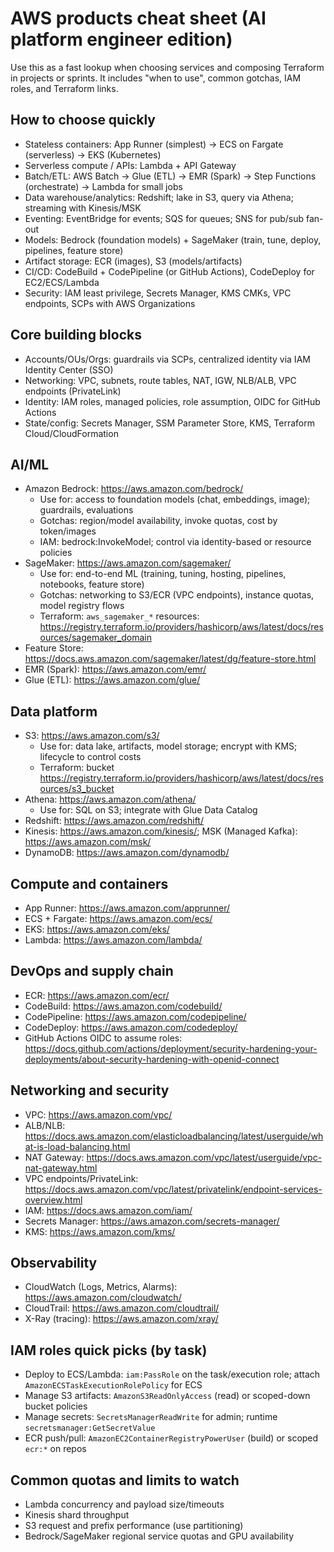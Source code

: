 # AWS products cheat sheet (AI platform engineer edition)

Use this as a fast lookup when choosing services and composing Terraform in projects or sprints. It includes "when to use", common gotchas, IAM roles, and Terraform links.

## How to choose quickly

-  Stateless containers: App Runner (simplest) → ECS on Fargate (serverless) → EKS (Kubernetes)
-  Serverless compute / APIs: Lambda + API Gateway
-  Batch/ETL: AWS Batch → Glue (ETL) → EMR (Spark) → Step Functions (orchestrate) → Lambda for small jobs
-  Data warehouse/analytics: Redshift; lake in S3, query via Athena; streaming with Kinesis/MSK
-  Eventing: EventBridge for events; SQS for queues; SNS for pub/sub fan-out
-  Models: Bedrock (foundation models) + SageMaker (train, tune, deploy, pipelines, feature store)
-  Artifact storage: ECR (images), S3 (models/artifacts)
-  CI/CD: CodeBuild + CodePipeline (or GitHub Actions), CodeDeploy for EC2/ECS/Lambda
-  Security: IAM least privilege, Secrets Manager, KMS CMKs, VPC endpoints, SCPs with AWS Organizations

## Core building blocks

-  Accounts/OUs/Orgs: guardrails via SCPs, centralized identity via IAM Identity Center (SSO)
-  Networking: VPC, subnets, route tables, NAT, IGW, NLB/ALB, VPC endpoints (PrivateLink)
-  Identity: IAM roles, managed policies, role assumption, OIDC for GitHub Actions
-  State/config: Secrets Manager, SSM Parameter Store, KMS, Terraform Cloud/CloudFormation

## AI/ML

-  Amazon Bedrock: https://aws.amazon.com/bedrock/
   -  Use for: access to foundation models (chat, embeddings, image); guardrails, evaluations
   -  Gotchas: region/model availability, invoke quotas, cost by token/images
   -  IAM: bedrock:InvokeModel; control via identity-based or resource policies
-  SageMaker: https://aws.amazon.com/sagemaker/
   -  Use for: end-to-end ML (training, tuning, hosting, pipelines, notebooks, feature store)
   -  Gotchas: networking to S3/ECR (VPC endpoints), instance quotas, model registry flows
   -  Terraform: `aws_sagemaker_*` resources: https://registry.terraform.io/providers/hashicorp/aws/latest/docs/resources/sagemaker_domain
-  Feature Store: https://docs.aws.amazon.com/sagemaker/latest/dg/feature-store.html
-  EMR (Spark): https://aws.amazon.com/emr/
-  Glue (ETL): https://aws.amazon.com/glue/

## Data platform

-  S3: https://aws.amazon.com/s3/
   -  Use for: data lake, artifacts, model storage; encrypt with KMS; lifecycle to control costs
   -  Terraform: bucket https://registry.terraform.io/providers/hashicorp/aws/latest/docs/resources/s3_bucket
-  Athena: https://aws.amazon.com/athena/
   -  Use for: SQL on S3; integrate with Glue Data Catalog
-  Redshift: https://aws.amazon.com/redshift/
-  Kinesis: https://aws.amazon.com/kinesis/; MSK (Managed Kafka): https://aws.amazon.com/msk/
-  DynamoDB: https://aws.amazon.com/dynamodb/

## Compute and containers

-  App Runner: https://aws.amazon.com/apprunner/
-  ECS + Fargate: https://aws.amazon.com/ecs/
-  EKS: https://aws.amazon.com/eks/
-  Lambda: https://aws.amazon.com/lambda/

## DevOps and supply chain

-  ECR: https://aws.amazon.com/ecr/
-  CodeBuild: https://aws.amazon.com/codebuild/
-  CodePipeline: https://aws.amazon.com/codepipeline/
-  CodeDeploy: https://aws.amazon.com/codedeploy/
-  GitHub Actions OIDC to assume roles: https://docs.github.com/actions/deployment/security-hardening-your-deployments/about-security-hardening-with-openid-connect

## Networking and security

-  VPC: https://aws.amazon.com/vpc/
-  ALB/NLB: https://docs.aws.amazon.com/elasticloadbalancing/latest/userguide/what-is-load-balancing.html
-  NAT Gateway: https://docs.aws.amazon.com/vpc/latest/userguide/vpc-nat-gateway.html
-  VPC endpoints/PrivateLink: https://docs.aws.amazon.com/vpc/latest/privatelink/endpoint-services-overview.html
-  IAM: https://docs.aws.amazon.com/iam/
-  Secrets Manager: https://aws.amazon.com/secrets-manager/
-  KMS: https://aws.amazon.com/kms/

## Observability

-  CloudWatch (Logs, Metrics, Alarms): https://aws.amazon.com/cloudwatch/
-  CloudTrail: https://aws.amazon.com/cloudtrail/
-  X-Ray (tracing): https://aws.amazon.com/xray/

## IAM roles quick picks (by task)

-  Deploy to ECS/Lambda: `iam:PassRole` on the task/execution role; attach `AmazonECSTaskExecutionRolePolicy` for ECS
-  Manage S3 artifacts: `AmazonS3ReadOnlyAccess` (read) or scoped-down bucket policies
-  Manage secrets: `SecretsManagerReadWrite` for admin; runtime `secretsmanager:GetSecretValue`
-  ECR push/pull: `AmazonEC2ContainerRegistryPowerUser` (build) or scoped `ecr:*` on repos

## Common quotas and limits to watch

-  Lambda concurrency and payload size/timeouts
-  Kinesis shard throughput
-  S3 request and prefix performance (use partitioning)
-  Bedrock/SageMaker regional service quotas and GPU availability
